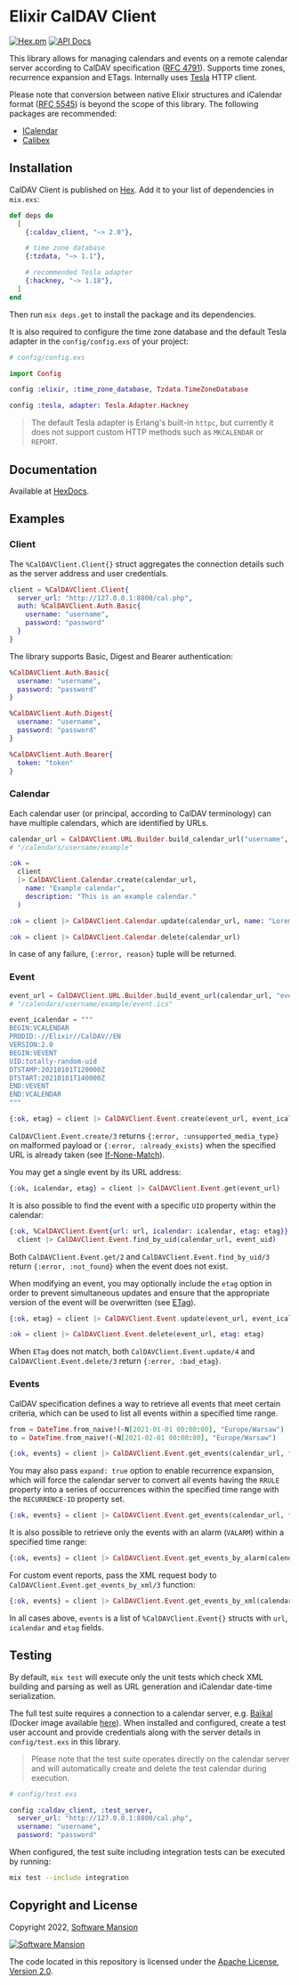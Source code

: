 # Elixir CalDAV Client

[![Hex.pm](https://img.shields.io/hexpm/v/caldav_client.svg)](https://hex.pm/packages/caldav_client)
[![API Docs](https://img.shields.io/badge/api-docs-brightgreen.svg)](https://hexdocs.pm/caldav_client/readme.html)


This library allows for managing calendars and events on a remote calendar server according to CalDAV specification ([RFC 4791](https://tools.ietf.org/html/rfc4791)). Supports time zones, recurrence expansion and ETags. Internally uses [Tesla](https://github.com/teamon/tesla) HTTP client.

Please note that conversion between native Elixir structures and iCalendar format ([RFC 5545](https://tools.ietf.org/html/rfc5545)) is beyond the scope of this library. The following packages are recommended:

* [ICalendar](https://github.com/lpil/icalendar)
* [Calibex](https://github.com/kbrw/calibex)

## Installation

CalDAV Client is published on [Hex](https://hex.pm/packages/caldav_client). Add it to your list of dependencies in `mix.exs`:

```elixir
def deps do
  [
    {:caldav_client, "~> 2.0"},

    # time zone database
    {:tzdata, "~> 1.1"},

    # recommended Tesla adapter
    {:hackney, "~> 1.18"},
  ]
end
```

Then run `mix deps.get` to install the package and its dependencies.

It is also required to configure the time zone database and the default Tesla adapter in the `config/config.exs` of your project:

```elixir
# config/config.exs

import Config

config :elixir, :time_zone_database, Tzdata.TimeZoneDatabase

config :tesla, adapter: Tesla.Adapter.Hackney
```

> The default Tesla adapter is Erlang's built-in `httpc`, but currently it does not support custom HTTP methods such as `MKCALENDAR` or `REPORT`.

## Documentation

Available at [HexDocs](https://hexdocs.pm/caldav_client).

## Examples

### Client

The `%CalDAVClient.Client{}` struct aggregates the connection details such as the server address and user credentials.

```elixir
client = %CalDAVClient.Client{
  server_url: "http://127.0.0.1:8800/cal.php",
  auth: %CalDAVClient.Auth.Basic{
    username: "username",
    password: "password"
  }
}
```

The library supports Basic, Digest and Bearer authentication:

```elixir
%CalDAVClient.Auth.Basic{
  username: "username",
  password: "password"
}

%CalDAVClient.Auth.Digest{
  username: "username",
  password: "password"
}

%CalDAVClient.Auth.Bearer{
  token: "token"
}
```

### Calendar

Each calendar user (or principal, according to CalDAV terminology) can have multiple calendars, which are identified by URLs.

```elixir
calendar_url = CalDAVClient.URL.Builder.build_calendar_url("username", "example")
# "/calendars/username/example"

:ok =
  client
  |> CalDAVClient.Calendar.create(calendar_url,
    name: "Example calendar",
    description: "This is an example calendar."
  )

:ok = client |> CalDAVClient.Calendar.update(calendar_url, name: "Lorem ipsum")

:ok = client |> CalDAVClient.Calendar.delete(calendar_url)
```

In case of any failure, `{:error, reason}` tuple will be returned.

### Event

```elixir
event_url = CalDAVClient.URL.Builder.build_event_url(calendar_url, "event.ics")
# "/calendars/username/example/event.ics"

event_icalendar = """
BEGIN:VCALENDAR
PRODID:-//Elixir//CalDAV//EN
VERSION:2.0
BEGIN:VEVENT
UID:totally-random-uid
DTSTAMP:20210101T120000Z
DTSTART:20210101T140000Z
END:VEVENT
END:VCALENDAR
"""

{:ok, etag} = client |> CalDAVClient.Event.create(event_url, event_icalendar)
```

`CalDAVClient.Event.create/3` returns
`{:error, :unsupported_media_type}` on malformed payload or `{:error, :already_exists}` when the specified URL is already taken (see [If-None-Match](https://developer.mozilla.org/en-US/docs/Web/HTTP/Headers/If-None-Match)).

You may get a single event by its URL address:

```elixir
{:ok, icalendar, etag} = client |> CalDAVClient.Event.get(event_url)
```

It is also possible to find the event with a specific `UID` property within the calendar:

```elixir
{:ok, %CalDAVClient.Event{url: url, icalendar: icalendar, etag: etag}} =
  client |> CalDAVClient.Event.find_by_uid(calendar_url, event_uid)
```

Both `CalDAVClient.Event.get/2` and `CalDAVClient.Event.find_by_uid/3` return
`{:error, :not_found}` when the event does not exist.

When modifying an event, you may optionally include the `etag` option in order to prevent simultaneous updates and ensure that the appropriate version of the event will be overwritten (see [ETag](https://developer.mozilla.org/en-US/docs/Web/HTTP/Headers/ETag)).

```elixir
{:ok, etag} = client |> CalDAVClient.Event.update(event_url, event_icalendar, etag: etag)
```

```elixir
:ok = client |> CalDAVClient.Event.delete(event_url, etag: etag)
```

When `ETag` does not match, both `CalDAVClient.Event.update/4` and `CalDAVClient.Event.delete/3` return `{:error, :bad_etag}`.

### Events

CalDAV specification defines a way to retrieve all events that meet certain criteria, which can be used to list all events within a specified time range.

```elixir
from = DateTime.from_naive!(~N[2021-01-01 00:00:00], "Europe/Warsaw")
to = DateTime.from_naive!(~N[2021-02-01 00:00:00], "Europe/Warsaw")

{:ok, events} = client |> CalDAVClient.Event.get_events(calendar_url, from, to)
```

You may also pass `expand: true` option to enable recurrence expansion, which will force the calendar server to convert all events having the `RRULE` property into a series of occurrences within the specified time range with the `RECURRENCE-ID` property set.

```elixir
{:ok, events} = client |> CalDAVClient.Event.get_events(calendar_url, from, to, expand: true)
```

It is also possible to retrieve only the events with an alarm (`VALARM`) within a specified time range:

```elixir
{:ok, events} = client |> CalDAVClient.Event.get_events_by_alarm(calendar_url, from, to)
```

For custom event reports, pass the XML request body to `CalDAVClient.Event.get_events_by_xml/3` function:
```elixir
{:ok, events} = client |> CalDAVClient.Event.get_events_by_xml(calendar_url, request_xml)
```

In all cases above, `events` is a list of `%CalDAVClient.Event{}` structs with `url`, `icalendar` and `etag` fields.

## Testing

By default, `mix test` will execute only the unit tests which check XML building and parsing as well as URL generation and iCalendar date-time serialization.

The full test suite requires a connection to a calendar server, e.g. [Baïkal](https://github.com/sabre-io/Baikal) (Docker image available [here](https://hub.docker.com/r/ckulka/baikal)).
When installed and configured, create a test user account and provide credentials along with the server details in `config/test.exs` in this library.

> Please note that the test suite operates directly on the calendar server and will automatically create and delete the test calendar during execution.

```elixir
# config/test.exs

config :caldav_client, :test_server,
  server_url: "http://127.0.0.1:8800/cal.php",
  username: "username",
  password: "password"
```

When configured, the test suite including integration tests can be executed by running:

```sh
mix test --include integration
```

## Copyright and License

Copyright 2022, [Software Mansion](https://swmansion.com/?utm_source=git&utm_medium=readme&utm_campaign=elixir-caldav-client)

[![Software Mansion](https://logo.swmansion.com/logo?color=white&variant=desktop&width=200&tag=elixir-caldav-client-github)](https://swmansion.com/?utm_source=git&utm_medium=readme&utm_campaign=elixir-caldav-client)

The code located in this repository is licensed under the [Apache License, Version 2.0](LICENSE).
